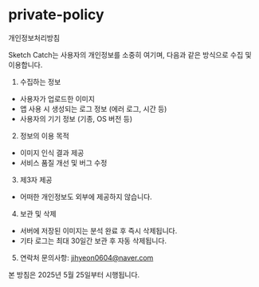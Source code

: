 # private-policy

개인정보처리방침

Sketch Catch는 사용자의 개인정보를 소중히 여기며, 다음과 같은 방식으로 수집 및 이용합니다.

1. 수집하는 정보
- 사용자가 업로드한 이미지
- 앱 사용 시 생성되는 로그 정보 (에러 로그, 시간 등)
- 사용자의 기기 정보 (기종, OS 버전 등)

2. 정보의 이용 목적
- 이미지 인식 결과 제공
- 서비스 품질 개선 및 버그 수정

3. 제3자 제공
- 어떠한 개인정보도 외부에 제공하지 않습니다.

4. 보관 및 삭제
- 서버에 저장된 이미지는 분석 완료 후 즉시 삭제됩니다.
- 기타 로그는 최대 30일간 보관 후 자동 삭제됩니다.

5. 연락처
문의사항: jihyeon0604@naver.com

본 방침은 2025년 5월 25일부터 시행됩니다.
